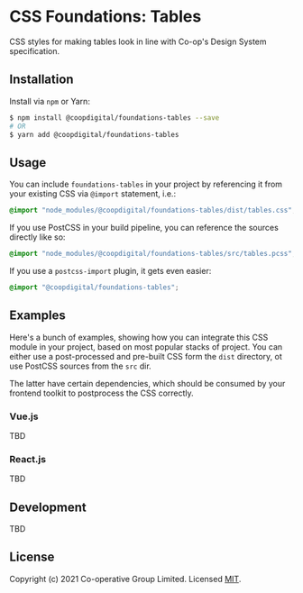 # CSS Foundations: Tables
CSS styles for making tables look in line with Co-op's Design System specification.

## Installation
Install via `npm` or Yarn:
```bash
$ npm install @coopdigital/foundations-tables --save
# OR
$ yarn add @coopdigital/foundations-tables
```

## Usage
You can include `foundations-tables` in your project by referencing it from your existing CSS via `@import` statement, i.e.:
```css
@import "node_modules/@coopdigital/foundations-tables/dist/tables.css";
```

If you use PostCSS in your build pipeline, you can reference the sources directly like so:
```css
@import "node_modules/@coopdigital/foundations-tables/src/tables.pcss";
```

If you use a `postcss-import` plugin, it gets even easier:
```css
@import "@coopdigital/foundations-tables";
```

## Examples
Here's a bunch of examples, showing how you can integrate this CSS module in your project, based on most popular stacks of project. You can either use a post-processed and pre-built CSS form the `dist` directory, ot use PostCSS sources from the `src` dir.

The latter have certain dependencies, which should be consumed by your frontend toolkit to postprocess the CSS correctly.

### Vue.js
TBD

### React.js
TBD

## Development
TBD


## License
Copyright (c) 2021 Co-operative Group Limited.
Licensed [MIT](https://github.com/coopdigital/coop-frontend/blob/master/LICENSE).

